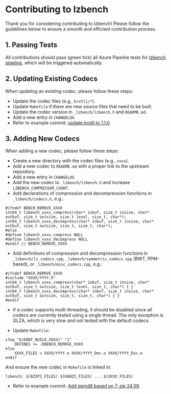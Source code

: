 # Contributing to lzbench

Thank you for considering contributing to lzbench! Please follow the guidelines below to ensure a smooth and efficient contribution process.

## 1. Passing Tests
All contributions should pass (green tick) all Azure Pipeline tests for [lzbench pipeline](https://dev.azure.com/inikep/lzbench/_build?definitionId=12&_a=summary), which will be triggered automatically.

## 2. Updating Existing Codecs
When updating an existing codec, please follow these steps:

- Update the codec files (e.g., `brotli/*`).
- Update `Makefile` if there are new source files that need to be built.
- Update the codec version in `_lzbench/lzbench.h` and `README.md`.
- Add a new entry in `CHANGELOG`
- Refer to example commit: [update brotli to 1.1.0](https://github.com/inikep/lzbench/commit/f46161a8).

## 3. Adding New Codecs
When adding a new codec, please follow these steps:

- Create a new directory with the codec files (e.g., `xxxx`).
- Add a new codec to `README.md` with a proper link to the upstream repository.
- Add a new entry in `CHANGELOG`
- Add the new codec to `_lzbench/lzbench.h` and increase `LZBENCH_COMPRESSOR_COUNT`.
- Add declarations of compression and decompression functions in `_lzbench/codecs.h`, e.g.:

```
#ifndef BENCH_REMOVE_XXXX
int64_t lzbench_xxxx_compress(char* inbuf, size_t insize, char* outbuf, size_t outsize, size_t level, size_t, char*);
int64_t lzbench_xxxx_decompress(char* inbuf, size_t insize, char* outbuf, size_t outsize, size_t, size_t, char*);
#else
#define lzbench_xxxx_compress NULL
#define lzbench_xxxx_decompress NULL
#endif // BENCH_REMOVE_XXXX
```

- Add definitions of compression and decompression functions in `_lzbench/lz_codecs.cpp`, `_lzbench/symmetric_codecs.cpp` (BWT, PPM-based), or `_lzbench/misc_codecs.cpp`, e.g.:

```
#ifndef BENCH_REMOVE_XXXX
#include "XXXX/YYYY.h"
int64_t lzbench_xxxx_compress(char* inbuf, size_t insize, char* outbuf, size_t outsize, size_t level, size_t, char*) { }
int64_t lzbench_xxxx_decompress(char* inbuf, size_t insize, char* outbuf, size_t outsize, size_t, size_t, char*) { }
#endif
```
- If a codec supports multi-threading, it should be disabled since all codecs are currently tested using a single thread. The only exception is GLZA, which is very slow and not tested with the default codecs.

- Update `Makefile`:

```
ifeq "$(DONT_BUILD_XXXX)" "1"
    DEFINES += -DBENCH_REMOVE_XXXX
else
    XXXX_FILES = XXXX/YYYY.o XXXX/YYYY_Dec.o XXXX/YYYY_Enc.o
endif
```

And ensure the new codec in `Makefile` is linked in:

```
lzbench: $(BZIP2_FILES) $(KANZI_FILES) ... $(XXXX_FILES)
```

- Refer to example commit: [Add ppmd8 based on 7-zip 24.09](https://github.com/inikep/lzbench/commit/10d1e6f0).
